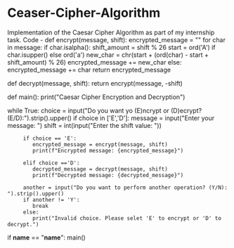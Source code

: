 # Ceaser-Cipher-Algorithm
Implementation of the Caesar Cipher Algorithm as part of my internship task.
Code -
def encrypt(message, shift):
   encrypted_message = ""
   for char in message:
      if char.isalpha():
         shift_amount = shift % 26
         start = ord('A') if char.isupper() else ord('a')
         new_char = chr(start + (ord(char) - start + shift_amount) % 26)
         encrypted_message += new_char
      else:
         encrypted_message += char
   return encrypted_message

def decrypt(message, shift):
   return encrypt(message, -shift)

def main():
   print("Caesar Cipher Encryption and Decryption")

   while True:
      choice = input("Do you want yo (E)ncrypt or (D)ecrypt? (E/D):").strip().upper()
      if choice in ['E','D']:
         message = input("Enter your message: ")
         shift = int(input("Enter the shift value: "))

         if choice == 'E':
            encrypted_message = encrypt(message, shift)
            print(f"Encrypted message: {encrypted_message}")
            
         elif choice =='D':
            decrypted_message = decrypt(message, shift)
            print(f"Decrypted message: {decrypted_message}")

         another = input("Do you want to perform another operation? (Y/N): ").strip().upper()
         if another != 'Y':
            break
         else:
            print("Invalid choice. Please selet 'E' to encrypt or 'D' to decrypt.")

if __name__ == "__name__":
   main()
